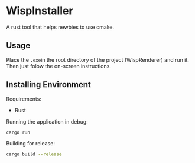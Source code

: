 # WispInstaller

A rust tool that helps newbies to use cmake.

## Usage

Place the `.exe`in the root directory of the project (WispRenderer) and run it. Then just folow the on-screen instructions.

## Installing Environment

Requirements:
* Rust

Running the application in debug:
```sh
cargo run
```

Building for release:
```sh
cargo build --release
```
